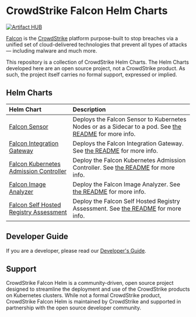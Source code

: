# CrowdStrike Falcon Helm Charts

[![Artifact HUB](https://img.shields.io/endpoint?url=https://artifacthub.io/badge/repository/falcon-helm)](https://artifacthub.io/packages/search?repo=falcon-helm)

[Falcon](https://www.crowdstrike.com/) is the [CrowdStrike](https://www.crowdstrike.com/)
platform purpose-built to stop breaches via a unified set of cloud-delivered
technologies that prevent all types of attacks — including malware and much
more.

This repository is a collection of CrowdStrike Helm Charts. The Helm Charts developed here are an open source project, not a CrowdStrike product. As such, the project itself carries no formal support, expressed or implied.

## Helm Charts

| Helm Chart                                                           | Description                                                                                                                                  |
| :-                                                                   | :-                                                                                                                                           |
| [Falcon Sensor](helm-charts/falcon-sensor)                           | Deploys the Falcon Sensor to Kubernetes Nodes or as a Sidecar to a pod. See [the README](helm-charts/falcon-sensor/README.md) for more info. |
| [Falcon Integration Gateway](helm-charts/falcon-integration-gateway) | Deploys the Falcon Integration Gateway. See [the README](helm-charts/falcon-integration-gateway/README.md) for more info.                    |
| [Falcon Kubernetes Admission Controller](helm-charts/falcon-kac)     | Deploy the Falcon Kubernetes Admission Controller. See [the README](helm-charts/falcon-kac/README.md) for more info. |
| [Falcon Image Analyzer](helm-charts/falcon-image-analyzer)           | Deploy the Falcon Image Analyzer. See [the README](helm-charts/falcon-image-analyzer/README.md) for more info.       |
| [Falcon Self Hosted Registry Assessment](helm-charts/falcon-self-hosted-registry-assessment)           | Deploy the Falcon Self Hosted Registry Assessment. See [the README](helm-charts/falcon-self-hosted-registry-assessment/README.md) for more info.       |

## Developer Guide
If you are a developer, please read our [Developer's Guide](docs/developer_guide.md).

## Support
CrowdStrike Falcon Helm is a community-driven, open source project designed to streamline the deployment and use of the CrowdStrike products on Kubernetes clusters. While not a formal CrowdStrike product, CrowdStrike Falcon Helm is maintained by CrowdStrike and supported in partnership with the open source developer community.
